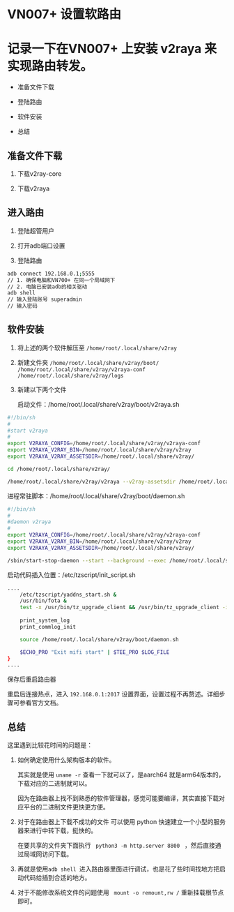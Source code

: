 # VN007+ 设置软路由

# 记录一下在VN007+ 上安装 v2raya 来实现路由转发。

* 准备文件下载

* 登陆路由

* 软件安装

* 总结

## 准备文件下载

1. 下载v2ray-core&#x20;

2. 下载v2raya

## 进入路由

1. &#x20;登陆超管用户

2. 打开adb端口设置

3. 登陆路由

```bash
adb connect 192.168.0.1;5555 
// 1. 确保电脑和VN700+ 在同一个局域网下
// 2. 电脑已安装adb的相关驱动
adb shell
// 输入登陆账号 superadmin 
// 输入密码
```

## 软件安装

1. 将上述的两个软件解压至 `/home/root/.local/share/v2ray `&#x20;

2. 新建文件夹  `/home/root/.local/share/v2ray/boot/`  `/home/root/.local/share/v2ray/v2raya-conf`  `/home/root/.local/share/v2ray/logs`

3. 新建以下两个文件

    启动文件：/home/root/.local/share/v2ray/boot/v2raya.sh

```bash
#!/bin/sh
#
#start v2raya
#
export V2RAYA_CONFIG=/home/root/.local/share/v2ray/v2raya-conf
export V2RAYA_V2RAY_BIN=/home/root/.local/share/v2ray/v2ray
export V2RAYA_V2RAY_ASSETSDIR=/home/root/.local/share/v2ray/

cd /home/root/.local/share/v2ray/

/home/root/.local/share/v2ray/v2raya --v2ray-assetsdir /home/root/.local/share/v2ray/ --log-level warn  --log-file /home/root/.local/share/v2ray/logs --log-max-days 2 --config /home/root/.local/share/v2ray/v2raya-conf
```

进程常驻脚本：/home/root/.local/share/v2ray/boot/daemon.sh

```bash
#!/bin/sh
#
#daemon v2raya
#
export V2RAYA_CONFIG=/home/root/.local/share/v2ray/v2raya-conf
export V2RAYA_V2RAY_BIN=/home/root/.local/share/v2ray/v2ray
export V2RAYA_V2RAY_ASSETSDIR=/home/root/.local/share/v2ray/

/sbin/start-stop-daemon --start --background --exec /home/root/.local/share/v2ray/boot/v2raya.sh
```

启动代码插入位置：/etc/tzscript/init\_script.sh

```bash
....
	/etc/tzscript/yaddns_start.sh &
	/usr/bin/fota &
	test -x /usr/bin/tz_upgrade_client && /usr/bin/tz_upgrade_client -i br0 &
    
    print_system_log
	print_commlog_init

    source /home/root/.local/share/v2ray/boot/daemon.sh

	$ECHO_PRO "Exit mifi start" | $TEE_PRO $LOG_FILE
}
....
```

保存后重启路由器

重启后连接热点，进入 `192.168.0.1:2017`  设置界面，设置过程不再赘述。详细步骤可参看官方文档。

## 总结

这里遇到比较花时间的问题是：

1. &#x20;如何确定使用什么架构版本的软件。
   
   其实就是使用 `uname -r` 查看一下就可以了，是aarch64 就是arm64版本的，下载对应的二进制就可以。
   
   因为在路由器上找不到熟悉的软件管理器，感觉可能要编译，其实直接下载对应平台的二进制文件更快更方便。

2. 对于在路由器上下载不成功的文件 可以使用 python 快速建立一个小型的服务器来进行中转下载，挺快的。
   
   在要共享的文件夹下面执行 `  python3 -m http.server 8800  ` ，然后直接通过局域网访问下载。

3. 再就是使用`adb shell `进入路由器里面进行调试，也是花了些时间找地方把启动代码给插到合适的地方。

4. 对于不能修改系统文件的问题使用  ` mount -o remount,rw /` 重新挂载根节点即可。
